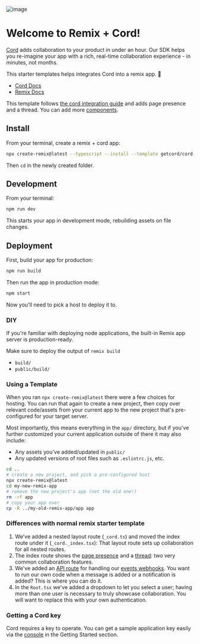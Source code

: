 ![image](https://github.com/getcord/cord-remix/assets/529333/70205e83-79b3-44cf-9f30-3d34bd4ab8c1)
# Welcome to Remix + Cord!

[Cord](https://www.cord.com) adds collaboration to your product in under an hour. Our SDK helps you re-imagine your app with a rich, real-time collaboration experience - in minutes, not months.

This starter templates helps integrates Cord into a remix app. 💽
- [Cord Docs](https://docs.cord.com)
- [Remix Docs](https://remix.run/docs)

This template follows [the cord integration guide](https://docs.cord.com/get-started/integration-guide) and adds page presence and a thread.
You can add more [components](https://docs.cord.com/components).

## Install
From your terminal, create a remix + cord app:
```sh
npx create-remix@latest --typescript --install --template getcord/cord-remix
```
Then `cd` in the newly created folder.
## Development

From your terminal:

```sh
npm run dev
```

This starts your app in development mode, rebuilding assets on file changes.

## Deployment

First, build your app for production:

```sh
npm run build
```

Then run the app in production mode:

```sh
npm start
```

Now you'll need to pick a host to deploy it to.

### DIY

If you're familiar with deploying node applications, the built-in Remix app server is production-ready.

Make sure to deploy the output of `remix build`

- `build/`
- `public/build/`

### Using a Template

When you ran `npx create-remix@latest` there were a few choices for hosting. You can run that again to create a new project, then copy over relevant code/assets from your current app to the new project that's pre-configured for your target server.

Most importantly, this means everything in the `app/` directory, but if you've further customized your current application outside of there it may also include:

- Any assets you've added/updated in `public/`
- Any updated versions of root files such as `.eslintrc.js`, etc.

```sh
cd ..
# create a new project, and pick a pre-configured host
npx create-remix@latest
cd my-new-remix-app
# remove the new project's app (not the old one!)
rm -rf app
# copy your app over
cp -R ../my-old-remix-app/app app
```


### Differences with normal remix starter template

1. We've added a nested layout route (`_cord.ts`) and moved the index route under it (`_cord._index.tsx`): That layout route sets up collaboration for all nested routes.
2. The index route shows the [page presence](https://docs.cord.com/components/cord-page-presence) and a [thread](https://docs.cord.com/components/cord-thread): two very common collaboration features.
3. We've added an [API route](https://remix.run/docs/en/1.19.3/guides/api-routes#api-routes) for handling our [events webhooks](https://docs.cord.com/reference/events-webhook). You want to run our own code when a message is added or a notification is added? This is where you can do it.
4. In the `Root.tsx` we've added a dropdown to let you select a user; having more than one user is necessary to truly showcase collaboration. You will want to replace this with your own authentication.

### Getting a Cord key
Cord requires a key to operate.
You can get a sample application key easily via the [console](https://console.cord.com) in the Getting Started section.
